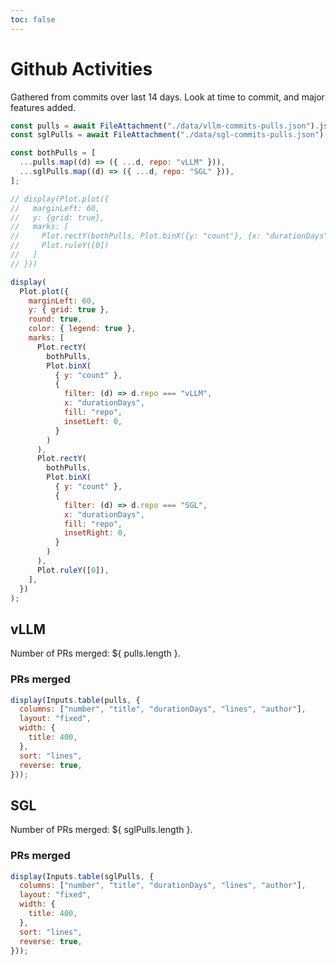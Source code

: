 ```yaml
---
toc: false
---
```


# Github Activities

Gathered from commits over last 14 days. Look at time to commit, and major features added.

```js
const pulls = await FileAttachment("./data/vllm-commits-pulls.json").json();
const sglPulls = await FileAttachment("./data/sgl-commits-pulls.json").json();

const bothPulls = [
  ...pulls.map((d) => ({ ...d, repo: "vLLM" })),
  ...sglPulls.map((d) => ({ ...d, repo: "SGL" })),
];

// display(Plot.plot({
//   marginLeft: 60,
//   y: {grid: true},
//   marks: [
//     Plot.rectY(bothPulls, Plot.binX({y: "count"}, {x: "durationDays"}, {color: "repo"})),
//     Plot.ruleY([0])
//   ]
// }))

display(
  Plot.plot({
    marginLeft: 60,
    y: { grid: true },
    round: true,
    color: { legend: true },
    marks: [
      Plot.rectY(
        bothPulls,
        Plot.binX(
          { y: "count" },
          {
            filter: (d) => d.repo === "vLLM",
            x: "durationDays",
            fill: "repo",
            insetLeft: 0,
          }
        )
      ),
      Plot.rectY(
        bothPulls,
        Plot.binX(
          { y: "count" },
          {
            filter: (d) => d.repo === "SGL",
            x: "durationDays",
            fill: "repo",
            insetRight: 0,
          }
        )
      ),
      Plot.ruleY([0]),
    ],
  })
);
```

## vLLM

Number of PRs merged: ${ pulls.length }.

### PRs merged

```js
display(Inputs.table(pulls, {
  columns: ["number", "title", "durationDays", "lines", "author"],
  layout: "fixed",
  width: {
    title: 400,
  },
  sort: "lines",
  reverse: true,
}));
```

## SGL

Number of PRs merged: ${ sglPulls.length }.

### PRs merged

```js
display(Inputs.table(sglPulls, {
  columns: ["number", "title", "durationDays", "lines", "author"],
  layout: "fixed",
  width: {
    title: 400,
  },
  sort: "lines",
  reverse: true,
}));
```
